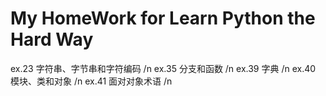 # My HomeWork for Learn Python the Hard Way
ex.23 字符串、字节串和字符编码 /n
ex.35 分支和函数 /n
ex.39 字典 /n
ex.40 模块、类和对象 /n
ex.41 面对对象术语 /n

